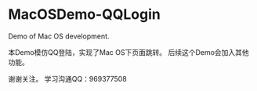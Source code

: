 # MacOSDemo-QQLogin
Demo of Mac OS development.

本Demo模仿QQ登陆，实现了Mac OS下页面跳转。
后续这个Demo会加入其他功能。

谢谢关注。
学习沟通QQ：969377508
